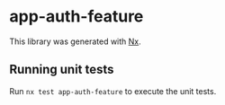 # app-auth-feature

This library was generated with [Nx](https://nx.dev).

## Running unit tests

Run `nx test app-auth-feature` to execute the unit tests.
